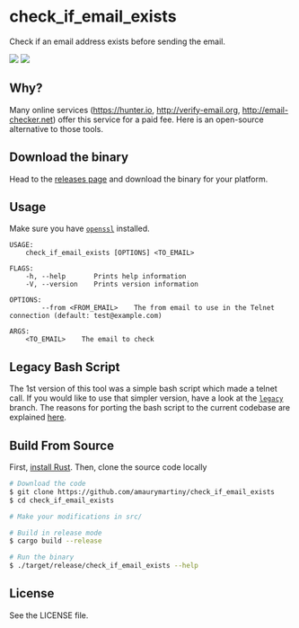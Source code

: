 # check_if_email_exists

Check if an email address exists before sending the email.

[![](https://img.shields.io/travis/amaurymartiny/check_if_email_exists.svg)](https://travis-ci.org/amaurymartiny/check-if-email-exists/)
[![](https://ci.appveyor.com/api/projects/status/github/amaurymartiny/check_if_email_exists&svg=true)](https://ci.appveyor.com/project/amaurymartiny/check-if-email-exists-a08kp)

## Why?

Many online services (https://hunter.io, http://verify-email.org, http://email-checker.net) offer this service for a paid fee. Here is an open-source alternative to those tools.

## Download the binary

Head to the [releases page](https://github.com/amaurymartiny/check_if_email_exists/releases) and download the binary for your platform.

## Usage

Make sure you have [`openssl`](https://www.openssl.org/) installed.

```
USAGE:
    check_if_email_exists [OPTIONS] <TO_EMAIL>

FLAGS:
    -h, --help       Prints help information
    -V, --version    Prints version information

OPTIONS:
        --from <FROM_EMAIL>    The from email to use in the Telnet connection (default: test@example.com)

ARGS:
    <TO_EMAIL>    The email to check
```

## Legacy Bash Script

The 1st version of this tool was a simple bash script which made a telnet call. If you would like to use that simpler version, have a look at the [`legacy`](https://github.com/amaurymartiny/check_if_email_exists/tree/legacy) branch. The reasons for porting the bash script to the current codebase are explained [here](https://github.com/amaurymartiny/check_if_email_exists/issues/4).

## Build From Source

First, [install Rust](https://www.rust-lang.org/tools/install). Then, clone the source code locally

```bash
# Download the code
$ git clone https://github.com/amaurymartiny/check_if_email_exists
$ cd check_if_email_exists

# Make your modifications in src/

# Build in release mode
$ cargo build --release

# Run the binary
$ ./target/release/check_if_email_exists --help
```

## License

See the LICENSE file.
